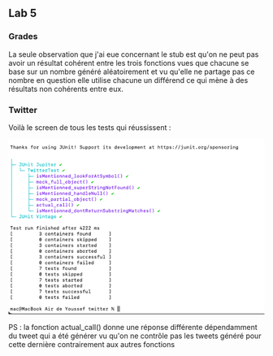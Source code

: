 ## Lab 5

### Grades 

La seule observation que j'ai eue concernant le stub est qu'on ne peut pas avoir un résultat cohérent entre les trois fonctions vues que chacune se base sur un nombre généré aléatoirement et vu qu'elle ne partage pas ce nombre en question elle utilise chacune un différend ce qui mène à des résultats non cohérents entre eux.


### Twitter 

Voilà le screen de tous les tests qui réussissent :

![alt text](https://github.com/Youssef2430/seg3503_playground/blob/main/Lab5/screenshots/Twitter.png?raw=true)

PS : la fonction actual_call() donne une réponse différente dépendamment du tweet qui a été générer vu qu'on ne contrôle pas les tweets généré pour cette dernière contrairement aux autres fonctions